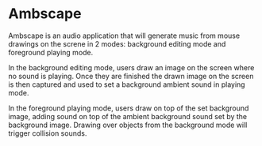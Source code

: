 # Ambscape

Ambscape is an audio application that will generate music from mouse drawings on the screne in 2 modes: background editing mode and foreground playing mode. 

In the background editing mode, users draw an image on the screen where no sound is playing. Once they are finished the drawn image on the screen is then captured and used to set a background ambient sound in playing mode.

In the foreground playing mode, users draw on top of the set background image, adding sound on top of the ambient background sound set by the background image. Drawing over objects from the background mode will trigger collision sounds.

